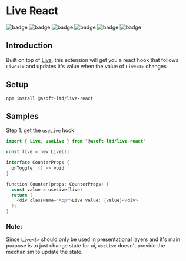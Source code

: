 # Live React

![badge][badge-maven] ![badge][badge-mpp] ![badge][badge-android] ![badge][badge-js] ![badge][badge-jvm] ![badge][badge-ios]

## Introduction
Built on top of [Live<T>](../live-core), this extension will get you a react hook that follows `Live<T>` and updates it's value when the value of `Live<T>` changes

## Setup

```
npm install @asoft-ltd/live-react
```

## Samples

Step 1: get the `useLive` hook
```kotlin
import { Live, useLive } from "@asoft-ltd/live-react"

const live = new Live(1)

interface CounterProps {
  onToggle: () => void
}

function Counter(props: CounterProps) {
  const value = useLive(live)
  return (
    <div className="App">Live Value: {value}</div>
  );
}
```

### Note:

Since `Live<S>` should only be used in presentational layers and it's main purpose is to just change state for ui, `useLive` doesn't provide the mechanism to update the state.

[badge-maven]: https://img.shields.io/maven-central/v/tz.co.asoft/live-core/0.0.15?style=flat

[badge-mpp]: https://img.shields.io/badge/kotlin-multiplatform-blue?style=flat

[badge-android]: http://img.shields.io/badge/platform-android-brightgreen.svg?style=flat

[badge-js]: http://img.shields.io/badge/platform-js-yellow.svg?style=flat

[badge-jvm]: http://img.shields.io/badge/platform-jvm-orange.svg?style=flat

[badge-ios]: http://img.shields.io/badge/platform-ios-silver.svg?style=flat
